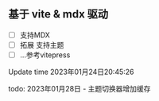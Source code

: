 ## 基于 vite & mdx 驱动

- [ ] 支持MDX
- [ ] 拓展 支持主题
- [ ] ...参考vitepress

Update time 2023年01月24日20:45:26


todo: 2023年01月28日 - 主题切换器增加缓存